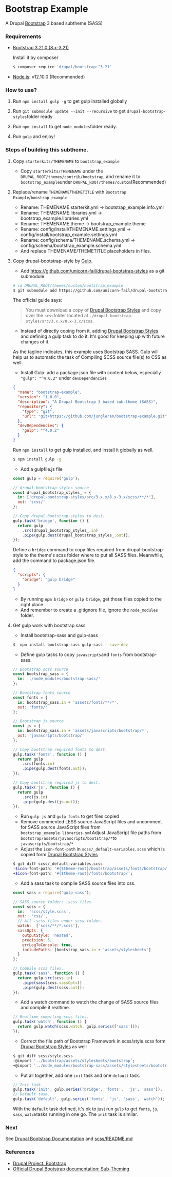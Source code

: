 # Bootstrap Example

A Drupal [Bootstrap](https://www.drupal.org/project/bootstrap) 3 based subtheme (SASS)

### Requirements

- [Bootstrap 3.21.0 (8.x-3.21)](https://www.drupal.org/project/bootstrap/releases/8.x-3.21)

  Install it by composer

  ```bash
  $ composer require 'drupal/bootstrap:^3.21'
  ```

- [Node.js](https://nodejs.org/en/): v12.10.0 (Recommended)

### How to use?

1. Run `npm install gulp -g` to get gulp installed globally

2. Run `git submodule update --init --recursive` to get `drupal-bootstrap-styles`folder ready

3. Run `npm install` to get `node_modules`folder ready.

4. Run `gulp` and enjoy!

### Steps of building this subtheme.

1. Copy `starterkits/THEMENAME` to `bootstrap_example`

   - Copy `starterkits/THEMENAME` under the `DRUPAL_ROOT/themes/contrib/bootstrap`, and rename it to `bootstrap_example`under `DRUPAL_ROOT/themes/custom`(Recommended)

2. Replace/rename `THEMENAME`/`THEMETITLE` with `Bootstrap Example`/`boostrap_example`

   - Rename: THEMENAME.starterkit.yml -> bootstrap_example.info.yml
   - Rename: THEMENAME.libraries.yml -> bootstrap_example.libraries.yml
   - Rename: THEMENAME.theme -> bootstrap_example.theme
   - Rename: config/install/THEMENAME.settings.yml -> config/install/bootstrap_example.settings.yml
   - Rename: config/schema/THEMENAME.schema.yml -> config/schema/bootstrap_example.schema.yml
   - And replace THEMENAME/THEMETITLE placeholders in files.

3. Copy drupal-bootstrap-style by [Gulp](https://gulpjs.com/).

   - Add https://github.com/unicorn-fail/drupal-bootstrap-styles as a git submodule

   ```bash
   # cd DRUPAL_ROOT/themes/custom/bootstrap_example
   $ git submodule add https://github.com/unicorn-fail/drupal-bootstrap-styles
   ```

   The official guide says:

   > You must download a copy of [Drupal Bootstrap Styles](https://github.com/unicorn-fail/drupal-bootstrap-styles) and copy over the `scss`folder located at `./drupal-bootstrap-styles/src/3.x.x/8.x-3.x/scss`.

   - Instead of directly coping from it, adding [Drupal Bootstrap Styles](https://github.com/unicorn-fail/drupal-bootstrap-styles) and defining a gulp task to do it. It's good for keeping up with future changes of it.

   As the tagline indicates, this example uses Bootstrap SASS. Gulp will help us to automatic the task of Compiling SCSS source file(s) to CSS as well.

   - Install Gulp: add a package.json file with content below, especially `"gulp": "^4.0.2"` under `devDependencies`

   ```json
   {
     "name": "bootstrap-example",
     "version": "1.0.0",
     "description": "A Drupal Bootstrap 3 based sub-theme (SASS)",
     "repository": {
       "type": "git",
       "url": "git+https://github.com/jungleran/bootstrap-example.git"
     },
     "devDependencies": {
       "gulp": "^4.0.2"
     }
   }
   ```

   Run `npm install` to get gulp installed, and install it globally as well.

   ```bash
   $ npm install gulp -g
   ```

   - Add a gulpfile.js file

   ```js
   const gulp = require('gulp');

   // drupal-bootstrap-styles source
   const drupal_bootstrap_styles_ = {
     in: ['drupal-bootstrap-styles/src/3.x.x/8.x-3.x/scss/**/*'],
     out: 'scss/'
   };

   // Copy drupal-bootstrap-styles to dest.
   gulp.task('bridge', function () {
     return gulp
       .src(drupal_bootstrap_styles_.in)
       .pipe(gulp.dest(drupal_bootstrap_styles_.out));
   });
   ```

   Define a `bridge` command to copy files required from drupal-bootstrap-style to the theme's scss folder where to put all SASS files. Meanwhile, add the command to package.json file.

   ```json
   {
     "scripts": {
       "bridge": "gulp bridge"
     }
   }
   ```

   - By running `npm bridge` or `gulp bridge`, get those files copied to the right place.
   - And remember to create a .gitignore file, ignore the `node_modules` folder.

4. Get gulp work with bootstrap sass

   - Install bootstrap-sass and gulp-sass

   ```bash
   $  npm install bootstrap-sass gulp-sass --save-dev
   ```

   - Define gulp tasks to copy `javascripts`and `fonts` from bootstrap-sass.

   ```js
   // Bootstrap scss source
   const bootstrap_sass = {
     in: './node_modules/bootstrap-sass/'
   };

   // Bootstrap fonts source
   const fonts = {
     in: bootstrap_sass.in + 'assets/fonts/**/*',
     out: 'fonts/'
   };

   // Bootstrap js source
   const js = {
     in: bootstrap_sass.in + 'assets/javascripts/bootstrap/*',
     out: 'javascripts/bootstrap/'
   };

   // Copy bootstrap required fonts to dest.
   gulp.task('fonts', function () {
     return gulp
       .src(fonts.in)
       .pipe(gulp.dest(fonts.out));
   });

   // Copy bootstrap required js to dest.
   gulp.task('js', function () {
     return gulp
       .src(js.in)
       .pipe(gulp.dest(js.out));
   });
   ```

   - Run `gulp js` and `gulp fonts` to get files copied
   - Remove commented LESS source JavaScript files and uncomment for SASS source JavaScript files from `bootstrap_example.libraries.yml`Adjust JavaScript file paths from `bootstrap/assets/javascripts/bootstrap/*`to `javascripts/bootstrap/*`
   - Adjust the `icon-font-path` in `scss/_default-variables.scss` which is copied form [Drupal Bootstrap Styles](https://github.com/unicorn-fail/drupal-bootstrap-styles)

   ```bash
   $ git diff scss/_default-variables.scss
   -$icon-font-path: '#{$theme-root}/bootstrap/assets/fonts/bootstrap/';
   +$icon-font-path: '#{$theme-root}/fonts/bootstrap/';
   ```

   - Add a sass task to complie SASS source files into css.

   ```js
   const sass = require('gulp-sass');

   // SASS source folder: .scss files
   const scss = {
     in:  'scss/style.scss',
     out:  'css/',
     // All .scss files under scss folder.
     watch:  ['scss/**/*.scss'],
     sassOpts: {
       outputStyle: 'nested',
       precision: 5,
       errLogToConsole: true,
       includePaths: [bootstrap_sass.in + 'assets/stylesheets']
     }
   };

   // Compile scss files.
   gulp.task('sass', function () {
     return gulp.src(scss.in)
       .pipe(sass(scss.sassOpts))
       .pipe(gulp.dest(scss.out));
   });
   ```

   - Add a watch command to watch the change of SASS source files and compile it realtime.

   ```js
   // Realtime compiling scss files.
   gulp.task('watch', function () {
     return gulp.watch(scss.watch, gulp.series(['sass']));
   });
   ```

   - Correct the file path of Bootstrap Framework in scss/style.scss form [Drupal Bootstrap Styles](https://github.com/unicorn-fail/drupal-bootstrap-styles) as well

   ```bash
   $ git diff scss/style.scss
   -@import '../bootstrap/assets/stylesheets/bootstrap';
   +@import '../node_modules/bootstrap-sass/assets/stylesheets/bootstrap';
   ```

   - Put all together, add one `init` task and one `default` task.

   ```js
   // Init task.
   gulp.task('init', gulp.series('bridge', 'fonts',  'js', 'sass'));
   // Default task.
   gulp.task('default', gulp.series('fonts', 'js', 'sass', 'watch'));
   ```

   With the `default` task defined, it's ok to just run `gulp` to get `fonts`, `js`, `sass`, `watch`tasks running in one go. The `init` task is similar.

### Next

See [Drupal Bootstrap Documentation](https://drupal-bootstrap.org/api/bootstrap) and [scss/README.md](scss/README.md)

### References

- [Drupal Project: Bootstrap](https://www.drupal.org/project/bootstrap)
- [Official Drupal Bootstrap documentation: Sub-Theming](https://drupal-bootstrap.org/api/bootstrap/docs!Sub-Theming.md/group/sub_theming/8.x-3.x)
